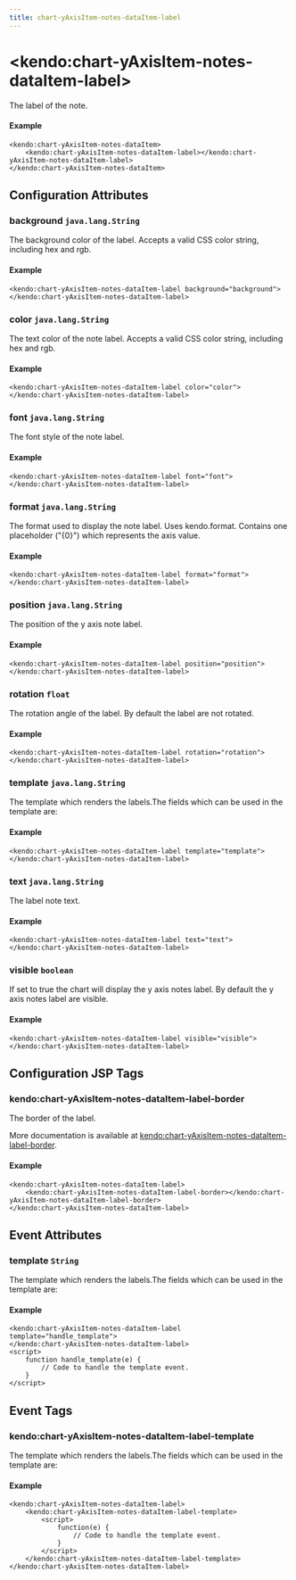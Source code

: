 ```yaml
---
title: chart-yAxisItem-notes-dataItem-label
---
```


# \<kendo:chart-yAxisItem-notes-dataItem-label\>

The label of the note.

#### Example
    <kendo:chart-yAxisItem-notes-dataItem>
        <kendo:chart-yAxisItem-notes-dataItem-label></kendo:chart-yAxisItem-notes-dataItem-label>
    </kendo:chart-yAxisItem-notes-dataItem>

## Configuration Attributes

### background `java.lang.String`

The background color of the label. Accepts a valid CSS color string, including hex and rgb.

#### Example
    <kendo:chart-yAxisItem-notes-dataItem-label background="background">
    </kendo:chart-yAxisItem-notes-dataItem-label>

### color `java.lang.String`

The text color of the note label. Accepts a valid CSS color string, including hex and rgb.

#### Example
    <kendo:chart-yAxisItem-notes-dataItem-label color="color">
    </kendo:chart-yAxisItem-notes-dataItem-label>

### font `java.lang.String`

The font style of the note label.

#### Example
    <kendo:chart-yAxisItem-notes-dataItem-label font="font">
    </kendo:chart-yAxisItem-notes-dataItem-label>

### format `java.lang.String`

The format used to display the note label. Uses kendo.format. Contains one placeholder ("{0}") which represents the axis value.

#### Example
    <kendo:chart-yAxisItem-notes-dataItem-label format="format">
    </kendo:chart-yAxisItem-notes-dataItem-label>

### position `java.lang.String`

The position of the y axis note label.

#### Example
    <kendo:chart-yAxisItem-notes-dataItem-label position="position">
    </kendo:chart-yAxisItem-notes-dataItem-label>

### rotation `float`

The rotation angle of the label. By default the label are not rotated.

#### Example
    <kendo:chart-yAxisItem-notes-dataItem-label rotation="rotation">
    </kendo:chart-yAxisItem-notes-dataItem-label>

### template `java.lang.String`

The template which renders the labels.The fields which can be used in the template are:

#### Example
    <kendo:chart-yAxisItem-notes-dataItem-label template="template">
    </kendo:chart-yAxisItem-notes-dataItem-label>

### text `java.lang.String`

The label note text.

#### Example
    <kendo:chart-yAxisItem-notes-dataItem-label text="text">
    </kendo:chart-yAxisItem-notes-dataItem-label>

### visible `boolean`

If set to true the chart will display the y axis notes label. By default the y axis notes label are visible.

#### Example
    <kendo:chart-yAxisItem-notes-dataItem-label visible="visible">
    </kendo:chart-yAxisItem-notes-dataItem-label>


##  Configuration JSP Tags

### kendo:chart-yAxisItem-notes-dataItem-label-border

The border of the label.

More documentation is available at [kendo:chart-yAxisItem-notes-dataItem-label-border](/kendo-ui/api/wrappers/jsp/chart/yaxisitem-notes-dataitem-label-border).

#### Example

    <kendo:chart-yAxisItem-notes-dataItem-label>
        <kendo:chart-yAxisItem-notes-dataItem-label-border></kendo:chart-yAxisItem-notes-dataItem-label-border>
    </kendo:chart-yAxisItem-notes-dataItem-label>


## Event Attributes

### template `String`

The template which renders the labels.The fields which can be used in the template are:


#### Example
    <kendo:chart-yAxisItem-notes-dataItem-label template="handle_template">
    </kendo:chart-yAxisItem-notes-dataItem-label>
    <script>
        function handle_template(e) {
            // Code to handle the template event.
        }
    </script>

## Event Tags

### kendo:chart-yAxisItem-notes-dataItem-label-template

The template which renders the labels.The fields which can be used in the template are:


#### Example
    <kendo:chart-yAxisItem-notes-dataItem-label>
        <kendo:chart-yAxisItem-notes-dataItem-label-template>
            <script>
                function(e) {
                    // Code to handle the template event.
                }
            </script>
        </kendo:chart-yAxisItem-notes-dataItem-label-template>
    </kendo:chart-yAxisItem-notes-dataItem-label>

